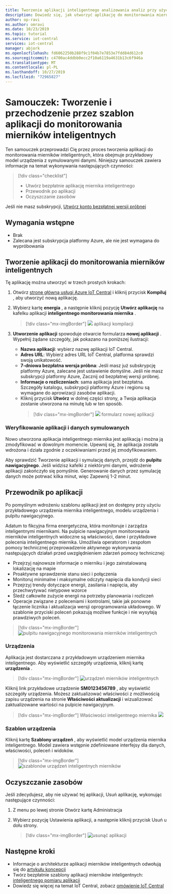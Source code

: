 ```yaml
---
title: Tworzenie aplikacji inteligentnego analizowania analiz przy użyciu IoT Central | Microsoft Docs
description: Dowiedz się, jak utworzyć aplikację do monitorowania miernika inteligentnego przy użyciu szablonów aplikacji platformy Azure IoT Central.
author: op-ravi
ms.author: omravi
ms.date: 10/23/2019
ms.topic: tutorial
ms.service: iot-central
services: iot-central
manager: abjork
ms.openlocfilehash: fd6062250b288f9c1f04b7e7853e7fdd84d612c0
ms.sourcegitcommit: c4700ac4ddbb0ecc2f10a6119a4631b13c6f946a
ms.translationtype: MT
ms.contentlocale: pl-PL
ms.lasthandoff: 10/27/2019
ms.locfileid: "72965827"
---
```

# <a name="tutorial-create-and-walk-through-the-smart-meter-monitoring-app-template"></a>Samouczek: Tworzenie i przechodzenie przez szablon aplikacji do monitorowania mierników inteligentnych 

Ten samouczek przeprowadzi Cię przez proces tworzenia aplikacji do monitorowania mierników inteligentnych, która obejmuje przykładowy model urządzenia z symulowanymi danymi. Niniejszy samouczek zawiera informacje na temat wykonywania następujących czynności:

> [!div class="checklist"]
> * Utwórz bezpłatnie aplikację miernika inteligentnego
> * Przewodnik po aplikacji
> * Oczyszczanie zasobów


Jeśli nie masz subskrypcji, [Utwórz konto bezpłatnej wersji próbnej](https://azure.microsoft.com/free)

## <a name="prerequisites"></a>Wymagania wstępne
- Brak
- Zalecana jest subskrypcja platformy Azure, ale nie jest wymagana do wypróbowania

## <a name="create-a-smart-meter-monitoring-app"></a>Tworzenie aplikacji do monitorowania mierników inteligentnych 

Tę aplikację można utworzyć w trzech prostych krokach:

1. Otwórz [stronę główną usługi Azure IoT Central](https://apps.azureiotcentral.com) i kliknij przycisk **Kompiluj** , aby utworzyć nową aplikację. 

2. Wybierz kartę **energia** , a następnie kliknij pozycję **Utwórz aplikację** na kafelku aplikacji **inteligentnego monitorowania miernika** .

    > [!div class="mx-imgBorder"]
    > ![](media/tutorial-iot-central-smart-meter/smart-meter-build.png) aplikacji kompilacji
    

3. **Utworzenie aplikacji** spowoduje otwarcie formularza **nowej aplikacji** . Wypełnij żądane szczegóły, jak pokazano na poniższej ilustracji:
    * **Nazwa aplikacji**: wybierz nazwę aplikacji IoT Central. 
    * **Adres URL**: Wybierz adres URL IoT Central, platforma sprawdzi swoją unikatowość.
    * **7-dniowa bezpłatna wersja próbna**: Jeśli masz już subskrypcję platformy Azure, zalecane jest ustawienie domyślne. Jeśli nie masz subskrypcji platformy Azure, Zacznij od bezpłatnej wersji próbnej.
    * **Informacje o rozliczeniach**: sama aplikacja jest bezpłatna. Szczegóły katalogu, subskrypcji platformy Azure i regionu są wymagane do aprowizacji zasobów aplikacji.
    * Kliknij przycisk **Utwórz** w dolnej części strony, a Twoja aplikacja zostanie utworzona na minutę lub w ten sposób.     
        > [!div class="mx-imgBorder"]
        > ![](media/tutorial-iot-central-smart-meter/smart-meter-create-new-app.png) formularz nowej aplikacji


### <a name="verify-the-application-and-simulated-data"></a>Weryfikowanie aplikacji i danych symulowanych

Nowo utworzona aplikacja inteligentnego miernika jest aplikacją i można ją zmodyfikować w dowolnym momencie. Upewnij się, że aplikacja została wdrożona i działa zgodnie z oczekiwaniami przed jej zmodyfikowaniem.

Aby sprawdzić Tworzenie aplikacji i symulację danych, przejdź do **pulpitu nawigacyjnego**. Jeśli widzisz kafelki z niektórymi danymi, wdrożenie aplikacji zakończyło się pomyślnie. Generowanie danych przez symulację danych może potrwać kilka minut, więc Zapewnij 1-2 minut. 

## <a name="application-walk-through"></a>Przewodnik po aplikacji
Po pomyślnym wdrożeniu szablonu aplikacji jest on dostępny przy użyciu przykładowego urządzenia miernika inteligentnego, modelu urządzenia i pulpitu nawigacyjnego. 

Adatum to fikcyjna firma energetyczna, która monitoruje i zarządza inteligentnymi miernikami. Na pulpicie nawigacyjnym monitorowania mierników inteligentnych widoczne są właściwości, dane i przykładowe polecenia inteligentnego miernika. Umożliwia operatorom i zespołom pomocy technicznej przeprowadzenie aktywnego wykonywania następujących działań przed uwzględnieniem zdarzeń pomocy technicznej: 
* Przejrzyj najnowsze informacje o mierniku i jego zainstalowaną lokalizację na mapie
* Proaktywne sprawdzenie stanu sieci i połączenia 
* Monitoruj minimalne i maksymalne odczyty napięcia dla kondycji sieci 
* Przejrzyj trendy dotyczące energii, zasilania i napięcia, aby przechwytywać nietypowe wzorce 
* Śledź całkowite zużycie energii na potrzeby planowania i rozliczeń
* Operacje związane z poleceniami i kontrolami, takie jak ponowne łączenie licznika i aktualizacja wersji oprogramowania układowego. W szablonie przyciski poleceń pokazują możliwe funkcje i nie wysyłają prawdziwych poleceń. 

> [!div class="mx-imgBorder"]
> ![pulpitu nawigacyjnego monitorowania mierników inteligentnych](media/tutorial-iot-central-smart-meter/smart-meter-dashboard.png)

### <a name="devices"></a>Urządzenia
Aplikacja jest dostarczana z przykładowym urządzeniem miernika inteligentnego. Aby wyświetlić szczegóły urządzenia, kliknij kartę **urządzenia** .

> [!div class="mx-imgBorder"]
> ![urządzeń mierników inteligentnych](media/tutorial-iot-central-smart-meter/smart-meter-devices.png)

Kliknij link przykładowe urządzenie **SM0123456789** , aby wyświetlić szczegóły urządzenia. Możesz zaktualizować właściwości z możliwością zapisu urządzenia na stronie **Właściwości aktualizacji** i wizualizować zaktualizowane wartości na pulpicie nawigacyjnym.

> [!div class="mx-imgBorder"]
> Właściwości inteligentnego miernika ![](media/tutorial-iot-central-smart-meter/smart-meter-device-properties.png)

### <a name="device-template"></a>Szablon urządzenia
Kliknij kartę **Szablony urządzeń** , aby wyświetlić model urządzenia miernika inteligentnego. Model zawiera wstępnie zdefiniowane interfejsy dla danych, właściwości, poleceń i widoków.

> [!div class="mx-imgBorder"]
> ![szablonów urządzeń inteligentnych mierników](media/tutorial-iot-central-smart-meter/smart-meter-device-template.png)


## <a name="clean-up-resources"></a>Oczyszczanie zasobów
Jeśli zdecydujesz, aby nie używać tej aplikacji, Usuń aplikację, wykonując następujące czynności:

1. Z menu po lewej stronie Otwórz kartę Administracja
2. Wybierz pozycję Ustawienia aplikacji, a następnie kliknij przycisk Usuń u dołu strony. 

    > [!div class="mx-imgBorder"]
    > ![usunąć aplikacji](media/tutorial-iot-central-smart-meter/smart-meter-delete-app.png)


## <a name="next-steps"></a>Następne kroki
* Informacje o architekturze aplikacji mierników inteligentnych odwołują się do [artykułu koncepcji](https://docs.microsoft.com/azure/iot-central/energy/concept-iot-central-smart-meter-app)
* Twórz bezpłatnie szablony aplikacji mierników inteligentnych: [inteligentnego pomiaru aplikacji](https://apps.azureiotcentral.com/build/new/smart-meter-monitoring)
* Dowiedz się więcej na temat IoT Central, zobacz [omówienie IoT Central](https://docs.microsoft.com/azure/iot-central/)
